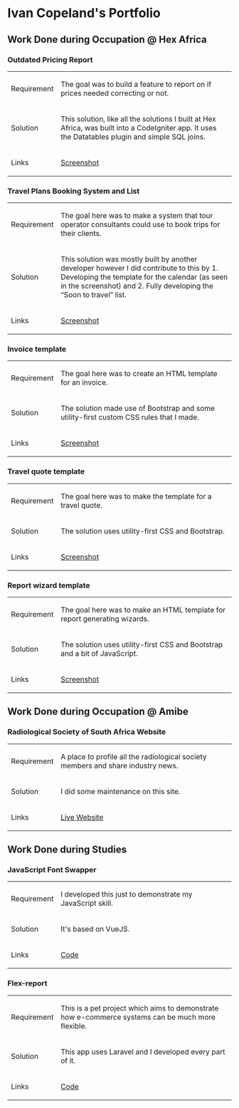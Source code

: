 <h1>Ivan Copeland's Portfolio</h1>
<h2>Work Done during Occupation @ Hex Africa</h2>
<h3>Outdated Pricing Report</h3>
<table>
  <tbody>
    <tr>
      <td>
        <p>Requirement</p>
      </td>
      <td>
        <p>The goal was to build a feature to report on if prices needed correcting or not.</p>
      </td>
    </tr>
    <tr>
      <td>
        <p>Solution</p>
      </td>
      <td>
        <p>This solution, like all the solutions I built at Hex Africa, was built into a CodeIgniter app. It uses the Datatables plugin and simple SQL joins.</p>
      </td>
    </tr>
    <tr>
      <td>
        <p>Links</p>
      </td>
      <td>
        <p><a href="price-correction-report/3.png">Screenshot</a></p>
      </td>
    </tr>
  </tbody>
</table>
<h3>Travel Plans Booking System and List</h3>
<table>
  <tbody>
    <tr>
      <td>
        <p>Requirement</p>
      </td>
      <td>
        <p>The goal here was to make a system that tour operator consultants could use to book trips for their clients.</p>
      </td>
    </tr>
    <tr>
      <td>
        <p>Solution</p>
      </td>
      <td>
        <p>This solution was mostly built by another developer however I did contribute to this by 1. Developing the template for the calendar (as seen in the screenshot) and 2. Fully developing the “Soon to travel” list.</p>
      </td>
    </tr>
    <tr>
      <td>
        <p>Links</p>
      </td>
      <td>
        <p><a href="booking-dashboard-template/2.png">Screenshot</a></p>
      </td>
    </tr>
  </tbody>
</table>
<h3>Invoice template</h3>
<table>
  <tbody>
    <tr>
      <td>
        <p>Requirement</p>
      </td>
      <td>
        <p>The goal here was to create an HTML template for an invoice.</p>
      </td>
    </tr>
    <tr>
      <td>
        <p>Solution</p>
      </td>
      <td>
        <p>The solution made use of Bootstrap and some utility-first custom CSS rules that I made.</p>
      </td>
    </tr>
    <tr>
      <td>
        <p>Links</p>
      </td>
      <td>
        <p><a href="invoice-template/3.png">Screenshot</a></p>
      </td>
    </tr>
  </tbody>
</table>
<h3>Travel quote template</h3>
<table>
  <tbody>
    <tr>
      <td>
        <p>Requirement</p>
      </td>
      <td>
        <p>The goal here was to make the template for a travel quote.</p>
      </td>
    </tr>
    <tr>
      <td>
        <p>Solution</p>
      </td>
      <td>
        <p>The solution uses utility-first CSS and Bootstrap.</p>
      </td>
    </tr>
    <tr>
      <td>
        <p>Links</p>
      </td>
      <td>
        <p><a href="quote-template/1.png">Screenshot</a></p>
      </td>
    </tr>
  </tbody>
</table>
<h3>Report wizard template</h3>
<table>
  <tbody>
    <tr>
      <td>
        <p>Requirement</p>
      </td>
      <td>
        <p>The goal here was to make an HTML template for report generating wizards.</p>
      </td>
    </tr>
    <tr>
      <td>
        <p>Solution</p>
      </td>
      <td>
        <p>The solution uses utility-first CSS and Bootstrap and a bit of JavaScript.</p>
      </td>
    </tr>
    <tr>
      <td>
        <p>Links</p>
      </td>
      <td>
        <p><a href="report-builder/1.png">Screenshot</a></p>
      </td>
    </tr>
  </tbody>
</table>
<h2>Work Done during Occupation @ Amibe</h2>
<h3>Radiological Society of South Africa Website</h3>
<table>
  <tbody>
    <tr>
      <td>
        <p>Requirement</p>
      </td>
      <td>
        <p>A place to profile all the radiological society members and share industry news.</p>
      </td>
    </tr>
    <tr>
      <td>
        <p>Solution</p>
      </td>
      <td>
        <p>I did some maintenance on this site.</p>
      </td>
    </tr>
    <tr>
      <td>
        <p>Links</p>
      </td>
      <td>
        <p><a href="https://rssa.co.za/">Live Website</a></p>
      </td>
    </tr>
  </tbody>
</table>
<h2>Work Done during Studies</h2>
<h3>JavaScript Font Swapper</h3>
<table>
  <tbody>
    <tr>
      <td>
        <p>Requirement</p>
      </td>
      <td>
        <p>I developed this just to demonstrate my JavaScript skill.</p>
      </td>
    </tr>
    <tr>
      <td>
        <p>Solution</p>
      </td>
      <td>
        <p>It's based on VueJS.</p>
      </td>
    </tr>
    <tr>
      <td>
        <p>Links</p>
      </td>
      <td>
        <p><a href="https://github.com/ivan006/font-picker-pigeon">Code</a></p>
      </td>
    </tr>
  </tbody>
</table>
<h3>Flex-report</h3>
<table>
  <tbody>
    <tr>
      <td>
        <p>Requirement</p>
      </td>
      <td>
        <p>This is a pet project which aims to demonstrate how e-commerce systems can be much more flexible.</p>
      </td>
    </tr>
    <tr>
      <td>
        <p>Solution</p>
      </td>
      <td>
        <p>This app uses Laravel and I developed every part of it.</p>
      </td>
    </tr>
    <tr>
      <td>
        <p>Links</p>
      </td>
      <td>
        <p><a href="https://github.com/ivan006/Flexi-merce-SQL-DB-Production">Code</a></p>
      </td>
    </tr>
  </tbody>
</table>
<p><br /><br /></p>

